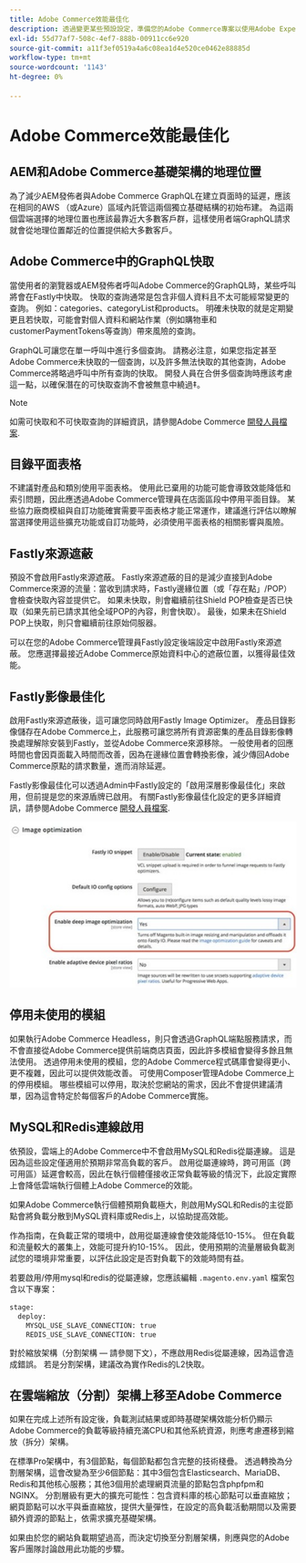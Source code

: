 ```yaml
---
title: Adobe Commerce效能最佳化
description: 透過變更某些預設設定，準備您的Adobe Commerce專案以使用Adobe Experience Manager as a CMS。
exl-id: 55d77af7-508c-4ef7-888b-00911cc6e920
source-git-commit: a11f3ef0519a4a6c08ea1d4e520ce0462e88885d
workflow-type: tm+mt
source-wordcount: '1143'
ht-degree: 0%

---
```


# Adobe Commerce效能最佳化

## AEM和Adobe Commerce基礎架構的地理位置

為了減少AEM發佈者與Adobe Commerce GraphQL在建立頁面時的延遲，應該在相同的AWS （或Azure）區域內託管這兩個獨立基礎結構的初始布建。 為這兩個雲端選擇的地理位置也應該最靠近大多數客戶群，這樣使用者端GraphQL請求就會從地理位置鄰近的位置提供給大多數客戶。

## Adobe Commerce中的GraphQL快取

當使用者的瀏覽器或AEM發佈者呼叫Adobe Commerce的GraphQL時，某些呼叫將會在Fastly中快取。 快取的查詢通常是包含非個人資料且不太可能經常變更的查詢。 例如：categories、categoryList和products。 明確未快取的就是定期變更且若快取，可能會對個人資料和網站作業（例如購物車和customerPaymentTokens等查詢）帶來風險的查詢。

GraphQL可讓您在單一呼叫中進行多個查詢。 請務必注意，如果您指定甚至Adobe Commerce未快取的一個查詢，以及許多無法快取的其他查詢，Adobe Commerce將略過呼叫中所有查詢的快取。 開發人員在合併多個查詢時應該考慮這一點，以確保潛在的可快取查詢不會被無意中繞過‡。

>[!NOTE]
>
> 如需可快取和不可快取查詢的詳細資訊，請參閱Adobe Commerce [開發人員檔案](https://devdocs.magento.com/guides/v2.4/graphql/caching.html).

## 目錄平面表格

不建議對產品和類別使用平面表格。 使用此已棄用的功能可能會導致效能降低和索引問題，因此應透過Adobe Commerce管理員在店面區段中停用平面目錄。 某些協力廠商模組與自訂功能確實需要平面表格才能正常運作，建議進行評估以瞭解當選擇使用這些擴充功能或自訂功能時，必須使用平面表格的相關影響與風險。

## Fastly來源遮蔽

預設不會啟用Fastly來源遮蔽。 Fastly來源遮蔽的目的是減少直接到Adobe Commerce來源的流量：當收到請求時，Fastly邊緣位置（或「存在點」/POP）會檢查快取內容並提供它。 如果未快取，則會繼續前往Shield POP檢查是否已快取（如果先前已請求其他全域POP的內容，則會快取）。 最後，如果未在Shield POP上快取，則只會繼續前往原始伺服器。

可以在您的Adobe Commerce管理員Fastly設定後端設定中啟用Fastly來源遮蔽。 您應選擇最接近Adobe Commerce原始資料中心的遮蔽位置，以獲得最佳效能。

## Fastly影像最佳化

啟用Fastly來源遮蔽後，這可讓您同時啟用Fastly Image Optimizer。 產品目錄影像儲存在Adobe Commerce上，此服務可讓您將所有資源密集的產品目錄影像轉換處理解除安裝到Fastly，並從Adobe Commerce來源移除。 一般使用者的回應時間也會因頁面載入時間而改善，因為在邊緣位置會轉換影像，減少傳回Adobe Commerce原點的請求數量，進而消除延遲。

Fastly影像最佳化可以透過Admin中Fastly設定的「啟用深層影像最佳化」來啟用，但前提是您的來源盾牌已啟用。 有關Fastly影像最佳化設定的更多詳細資訊，請參閱Adobe Commerce [開發人員檔案](https://devdocs.magento.com/cloud/cdn/fastly-image-optimization.html).

![Adobe Commerce管理員中Fastly影像最佳化設定的熒幕擷圖](../assets/commerce-at-scale/image-optimization.svg)

## 停用未使用的模組

如果執行Adobe Commerce Headless，則只會透過GraphQL端點服務請求，而不會直接從Adobe Commerce提供前端商店頁面，因此許多模組會變得多餘且無法使用。 透過停用未使用的模組，您的Adobe Commerce程式碼庫會變得更小、更不複雜，因此可以提供效能改善。 可使用Composer管理Adobe Commerce上的停用模組。 哪些模組可以停用，取決於您網站的需求，因此不會提供建議清單，因為這會特定於每個客戶的Adobe Commerce實施。

## MySQL和Redis連線啟用

依預設，雲端上的Adobe Commerce中不會啟用MySQL和Redis從屬連線。 這是因為這些設定僅適用於預期非常高負載的客戶。 啟用從屬連線時，跨可用區（跨可用區）延遲會較高，因此在執行個體僅接收正常負載等級的情況下，此設定實際上會降低雲端執行個體上Adobe Commerce的效能。

如果Adobe Commerce執行個體預期負載極大，則啟用MySQL和Redis的主從節點會將負載分散到MySQL資料庫或Redis上，以協助提高效能。

作為指南，在負載正常的環境中，啟用從屬連線會使效能降低10-15%。 但在負載和流量較大的叢集上，效能可提升約10-15%。 因此，使用預期的流量層級負載測試您的環境非常重要，以評估此設定是否對負載下的效能時間有益。

若要啟用/停用mysql和redis的從屬連線，您應該編輯 `.magento.env.yaml` 檔案包含以下專案：

```
stage:
  deploy:
    MYSQL_USE_SLAVE_CONNECTION: true
    REDIS_USE_SLAVE_CONNECTION: true
```

對於縮放架構（分割架構 — 請參閱下文），不應啟用Redis從屬連線，因為這會造成錯誤。 若是分割架構，建議改為實作Redis的L2快取。

## 在雲端縮放（分割）架構上移至Adobe Commerce

如果在完成上述所有設定後，負載測試結果或即時基礎架構效能分析仍顯示Adobe Commerce的負載等級持續充滿CPU和其他系統資源，則應考慮遷移到縮放（拆分）架構。

在標準Pro架構中，有3個節點，每個節點都包含完整的技術棧疊。 透過轉換為分割層架構，這會改變為至少6個節點：其中3個包含Elasticsearch、MariaDB、Redis和其他核心服務；其他3個用於處理網頁流量的節點包含phpfpm和NGINX。 分割層級有更大的擴充可能性：包含資料庫的核心節點可以垂直縮放；網頁節點可以水平與垂直縮放，提供大量彈性，在設定的高負載活動期間以及需要額外資源的節點上，依需求擴充基礎架構。

如果由於您的網站負載期望過高，而決定切換至分割層架構，則應與您的Adobe客戶團隊討論啟用此功能的步驟。
